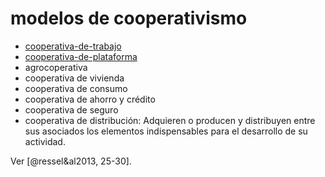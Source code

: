 # modelos de cooperativismo

* [cooperativa-de-trabajo](cooperativa-de-trabajo.md)
* [cooperativa-de-plataforma](cooperativa-de-plataforma.md)
* agrocoperativa
* cooperativa de vivienda
* cooperativa de consumo
* cooperativa de ahorro y crédito
* cooperativa de seguro
* cooperativa de distribución: Adquieren o producen y distribuyen entre sus  asociados los elementos indispensables para el desarrollo de su  actividad.

Ver [@ressel&al2013, 25-30].
